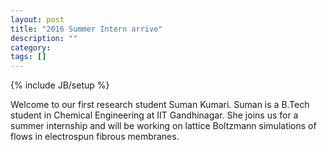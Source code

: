 ```yaml
---
layout: post
title: "2016 Summer Intern arrive"
description: ""
category: 
tags: []
---
```

{% include JB/setup %}

Welcome to our first research student Suman Kumari. Suman is a B.Tech student in Chemical Engineering at IIT Gandhinagar. She joins us for a summer internship and will be working on lattice Boltzmann simulations of flows in electrospun fibrous membranes.
